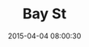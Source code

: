 ---
layout: post
title:  "Bay St"
number: "94"
date:   2015-04-04 08:00:30
large-image: "https://farm8.staticflickr.com/7666/16832753337_cc57c29300_k.jpg"
---